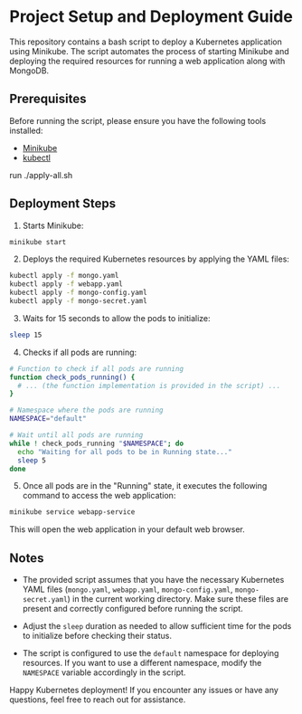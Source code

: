 # Project Setup and Deployment Guide

This repository contains a bash script to deploy a Kubernetes application using Minikube. The script automates the process of starting Minikube and deploying the required resources for running a web application along with MongoDB.

## Prerequisites

Before running the script, please ensure you have the following tools installed:

- [Minikube](https://minikube.sigs.k8s.io/docs/start/)
- [kubectl](https://kubernetes.io/docs/tasks/tools/install-kubectl/)

run ./apply-all.sh

## Deployment Steps

1. Starts Minikube:

```bash
minikube start
```

2. Deploys the required Kubernetes resources by applying the YAML files:

```bash
kubectl apply -f mongo.yaml
kubectl apply -f webapp.yaml
kubectl apply -f mongo-config.yaml
kubectl apply -f mongo-secret.yaml
```

3. Waits for 15 seconds to allow the pods to initialize:

```bash
sleep 15
```

4. Checks if all pods are running:

```bash
# Function to check if all pods are running
function check_pods_running() {
  # ... (the function implementation is provided in the script) ...
}

# Namespace where the pods are running
NAMESPACE="default"

# Wait until all pods are running
while ! check_pods_running "$NAMESPACE"; do
  echo "Waiting for all pods to be in Running state..."
  sleep 5
done
```

5. Once all pods are in the "Running" state, it executes the following command to access the web application:

```bash
minikube service webapp-service
```

This will open the web application in your default web browser.

## Notes

- The provided script assumes that you have the necessary Kubernetes YAML files (`mongo.yaml`, `webapp.yaml`, `mongo-config.yaml`, `mongo-secret.yaml`) in the current working directory. Make sure these files are present and correctly configured before running the script.

- Adjust the `sleep` duration as needed to allow sufficient time for the pods to initialize before checking their status.

- The script is configured to use the `default` namespace for deploying resources. If you want to use a different namespace, modify the `NAMESPACE` variable accordingly in the script.

Happy Kubernetes deployment! If you encounter any issues or have any questions, feel free to reach out for assistance.